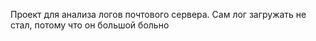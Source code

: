 Проект для анализа логов почтового сервера. Сам лог загружать не стал, потому что он большой больно
